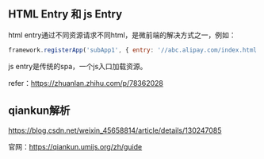 ## HTML Entry 和 js Entry
html entry通过不同资源请求不同html，是微前端的解决方式之一，例如：
```js
framework.registerApp('subApp1', { entry: '//abc.alipay.com/index.html'})
```

js entry是传统的spa，一个js入口加载资源。

refer：https://zhuanlan.zhihu.com/p/78362028

## qiankun解析
https://blog.csdn.net/weixin_45658814/article/details/130247085

官网：https://qiankun.umijs.org/zh/guide